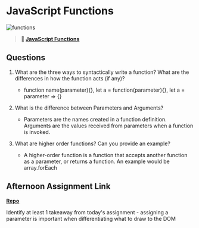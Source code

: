 # JavaScript Functions

![functions](https://bcw.blob.core.windows.net/public/img/function-anatomy.jpg)

> **📖 [JavaScript Functions](https://codeworksacademy.com/fs-student-guide/resources/wk2/02-Functions)**

## Questions

1. What are the three ways to syntactically write a function? What are the differences in how the function acts (if any)?
    - function name(parameter){}, let a = function(parameter){}, let a = parameter => {} 

2. What is the difference between Parameters and Arguments?
    - Parameters are the names created in a function definition. Arguments are the values received from parameters when a function is invoked.

3. What are higher order functions? Can you provide an example?
    - A higher-order function is a function that accepts another function as a parameter, or returns a function. An example would be array.forEach
## Afternoon Assignment Link

**[Repo](https://github.com/dustinbates/warehouse-manager)**

Identify at least 1 takeaway from today's assignment
    - assigning a parameter is important when differentiating what to draw to the DOM
